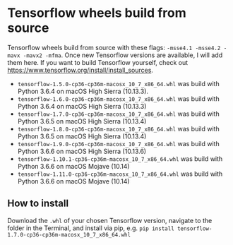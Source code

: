 # Tensorflow wheels build from source

Tensorflow wheels build from source with these flags: `-msse4.1 -msse4.2 -mavx -mavx2 -mfma`. Once new Tensorflow versions are available, I will add them here. If you want to build Tensorflow yourself, check out https://www.tensorflow.org/install/install_sources.

* `tensorflow-1.5.0-cp36-cp36m-macosx_10_7_x86_64.whl` was build with Python 3.6.4 on
macOS High Sierra (10.13.3).
* `tensorflow-1.6.0-cp36-cp36m-macosx_10_7_x86_64.whl` was build with Python 3.6.4 on
macOS High Sierra (10.13.3)
* `tensorflow-1.7.0-cp36-cp36m-macosx_10_7_x86_64.whl` was build with Python 3.6.5 on
macOS High Sierra (10.13.4)
* `tensorflow-1.8.0-cp36-cp36m-macosx_10_7_x86_64.whl` was build with Python 3.6.5 on
macOS High Sierra (10.13.4)
* `tensorflow-1.9.0-cp36-cp36m-macosx_10_7_x86_64.whl` was build with Python 3.6.6 on
macOS High Sierra (10.13.6)
* `tensorflow-1.10.1-cp36-cp36m-macosx_10_7_x86_64.whl` was build with Python 3.6.6 on
macOS Mojave (10.14)    
* `tensorflow-1.11.0-cp36-cp36m-macosx_10_7_x86_64.whl` was build with Python 3.6.6 on
macOS Mojave (10.14)

## How to install

Download the `.whl` of your chosen Tensorflow version, navigate to the folder in the Terminal, and install via pip, e.g. `pip install tensorflow-1.7.0-cp36-cp36m-macosx_10_7_x86_64.whl`